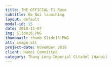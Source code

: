 ```yaml
---
title: THE OFFICIAL F1 Race
subtitle: Ha Noi launching 
layout: default
modal-id: 15
date: 2018-11-07
img: Slide16.PNG
thumbnail: thumb_Slide16.PNG
alt: image-alt
project-date: November 2018
client: Hanoi Committee
category: Thang Long Imperial Citadel (Hanoi)
---
```

